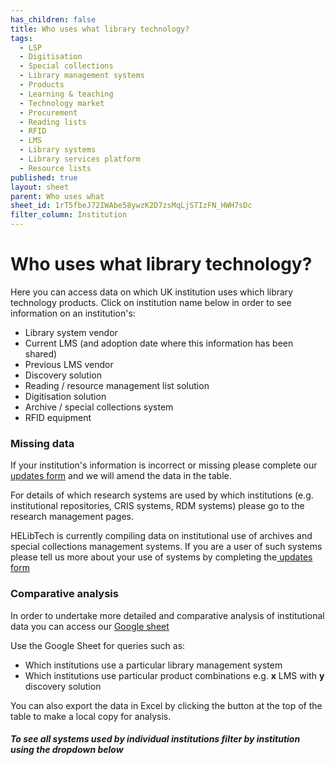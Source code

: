 ```yaml
---
has_children: false
title: Who uses what library technology?
tags:
  - LSP
  - Digitisation
  - Special collections
  - Library management systems
  - Products
  - Learning & teaching
  - Technology market
  - Procurement
  - Reading lists
  - RFID
  - LMS
  - Library systems
  - Library services platform
  - Resource lists
published: true
layout: sheet
parent: Who uses what
sheet_id: 1rT5fbeJ72IWAbe58ywzK2D7zsMqLjSTIzFN_HWH7sDc
filter_column: Institution
---
```

# Who uses what library technology?

Here you can access data on which UK institution uses which library technology products. Click on institution name below in order to see information on an institution's:

* Library system vendor
* Current LMS (and adoption date where this information has been shared)
* Previous LMS vendor
* Discovery solution
* Reading / resource management list solution
* Digitisation solution
* Archive / special collections system
* RFID equipment

### Missing data

If your institution's information is incorrect or missing please complete our [updates form](https://docs.google.com/forms/d/e/1FAIpQLSfIjk1ECrL4IMTzSUGQ8C6QSCE79j9RQmQsuIiEE04yN-MHgQ/viewform) and we will amend the data in the table.

For details of which research systems are used by which institutions (e.g. institutional repositories, CRIS systems, RDM systems) please go to the research management pages.

HELibTech is currently compiling data on institutional use of archives and special collections management systems. If you are a user of such systems please tell us more about your use of systems by completing the[ updates form](https://docs.google.com/forms/d/e/1FAIpQLSfw8F_kyteM3i1ohJlKqyxhbLv60sOaIpMeBWnQpLBK8rFx3A/viewform)

### Comparative analysis

In order to undertake more detailed and comparative analysis of institutional data you can access our [Google sheet](https://docs.google.com/spreadsheets/d/1rT5fbeJ72IWAbe58ywzK2D7zsMqLjSTIzFN_HWH7sDc/edit?gid=0#gid=0)

Use the Google Sheet for queries such as:

* Which institutions use a particular library management system
* Which institutions use particular product combinations e.g. **x** LMS with **y** discovery solution

You can also export the data in Excel by clicking the button at the top of the table to make a local copy for analysis.

##### To see all systems used by individual institutions filter by institution using the dropdown below

[](https://docs.google.com/forms/d/e/1FAIpQLSfw8F_kyteM3i1ohJlKqyxhbLv60sOaIpMeBWnQpLBK8rFx3A/viewform)

